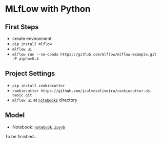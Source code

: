 # MLfLow with Python

## First Steps
- create environment
- `pip install mlflow`
- `mlflow ui`
- `mlflow run --no-conda https://github.com/mlflow/mlflow-example.git -P alpha=0.3`

## Project Settings
- `pip install cookiecutter`
- `cookiecutter https://github.com/jcalvesoliveira/cookiecutter-ds-basic.git`
- `mlflow ui` at [`notebooks`](https://github.com/diascarolina/curso-mlflow/curso-mlflow/notebooks/) directory

## Model
- Notebook: [`notebook.ipynb`](https://github.com/diascarolina/curso-mlflow/curso-mlflow/notebooks/model_training.ipynb)

To be finished...
